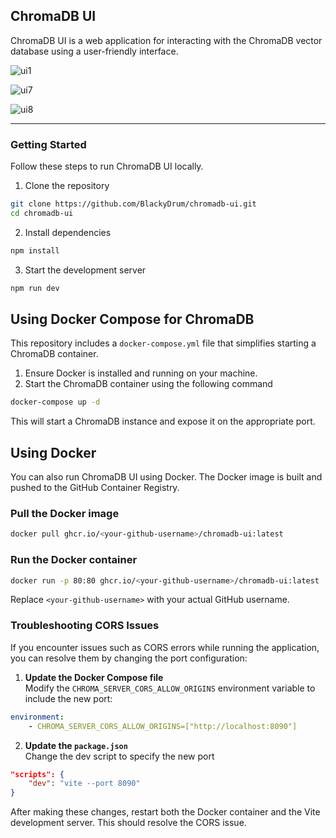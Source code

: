 ## ChromaDB UI

<p>
  ChromaDB UI is a web application for interacting with the ChromaDB vector database using a user-friendly interface.
</p>

![ui1](https://github.com/user-attachments/assets/242fa52a-7c0c-4f94-9e79-c3630db577f1)

![ui7](https://github.com/user-attachments/assets/7ff34407-40e7-41f9-bec5-56fc1989c4ac)

![ui8](https://github.com/user-attachments/assets/9f4884b9-ad2b-4c87-a2f4-8f16993adb9c)

---

### Getting Started
Follow these steps to run ChromaDB UI locally.

1. Clone the repository
```sh
git clone https://github.com/BlackyDrum/chromadb-ui.git
cd chromadb-ui
```

2. Install dependencies
```sh
npm install
```

3. Start the development server
```sh
npm run dev
```

## Using Docker Compose for ChromaDB
This repository includes a `docker-compose.yml` file that simplifies starting a ChromaDB container.

1. Ensure Docker is installed and running on your machine.
2. Start the ChromaDB container using the following command
```sh
docker-compose up -d
```
This will start a ChromaDB instance and expose it on the appropriate port.

## Using Docker

You can also run ChromaDB UI using Docker. The Docker image is built and pushed to the GitHub Container Registry.

### Pull the Docker image

```sh
docker pull ghcr.io/<your-github-username>/chromadb-ui:latest
```

### Run the Docker container

```sh
docker run -p 80:80 ghcr.io/<your-github-username>/chromadb-ui:latest
```

Replace `<your-github-username>` with your actual GitHub username.

### Troubleshooting CORS Issues
If you encounter issues such as CORS errors while running the application, you can resolve them by changing the port configuration:

1. **Update the Docker Compose file** <br>
Modify the `CHROMA_SERVER_CORS_ALLOW_ORIGINS` environment variable to include the new port:
```yml
environment:
    - CHROMA_SERVER_CORS_ALLOW_ORIGINS=["http://localhost:8090"]
```

2. **Update the `package.json`** <br>
Change the dev script to specify the new port
```json
"scripts": {
    "dev": "vite --port 8090"
}
```

After making these changes, restart both the Docker container and the Vite development server. This should resolve the CORS issue.
